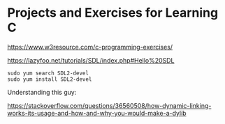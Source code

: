 # Projects and Exercises for Learning C

https://www.w3resource.com/c-programming-exercises/


https://lazyfoo.net/tutorials/SDL/index.php#Hello%20SDL

```commandline
sudo yum search SDL2-devel
sudo yum install SDL2-devel
```

Understanding this guy:

https://stackoverflow.com/questions/36560508/how-dynamic-linking-works-its-usage-and-how-and-why-you-would-make-a-dylib